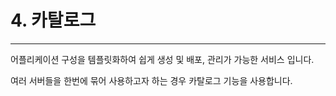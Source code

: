 # 4. 카탈로그

---

어플리케이션 구성을 템플릿화하여 쉽게 생성 및 배포, 관리가 가능한 서비스 입니다.

여러 서버들을 한번에 묶어 사용하고자 하는 경우 카탈로그 기능을 사용합니다.




